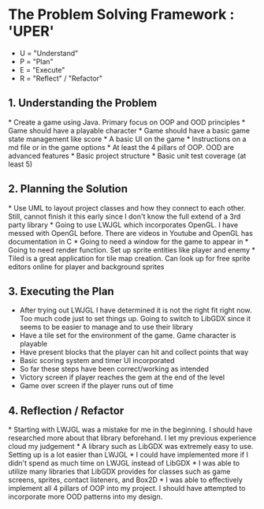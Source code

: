 <h1>The Problem Solving Framework : 'UPER'</h1>

* U = "Understand"
* P = "Plan"
* E = "Execute"
* R = "Reflect" / "Refactor"

<h2>1. Understanding the Problem</h2>
* Create a game using Java. Primary focus on OOP and OOD principles
* Game should have a playable character
* Game should have a basic game state management like score
* A basic UI on the game
* Instructions on a md file or in the game options
* At least the 4 pillars of OOP. OOD are advanced features
* Basic project structure
* Basic unit test coverage (at least 5)
<h2>
    2. Planning the Solution
</h2>
* Use UML to layout project classes and how they connect to each other. Still, cannot finish it this early since I don't know the full extend of a 3rd party library
* Going to use LWJGL which incorporates OpenGL. I have messed with OpenGL before. There are videos in Youtube and OpenGL has documentation in C
* Going to need a window for the game to appear in
* Going to need render function. Set up sprite entities like player and enemy
* Tiled is a great application for tile map creation. Can look up for free sprite editors online for player and background sprites

<h2>
    3. Executing the Plan
</h2>

* After trying out LWJGL I have determined it is not the right fit right now. Too much code just to set things up. Going to switch to LibGDX since it seems to be easier to manage and to use their library
* Have a tile set for the environment of the game. Game character is playable
* Have present blocks that the player can hit and collect points that way
* Basic scoring system and timer UI incorporated
* So far these steps have been correct/working as intended
* Victory screen if player reaches the gem at the end of the level
* Game over screen if the player runs out of time
<h2>
    4. Reflection / Refactor
</h2>
* Starting with LWJGL was a mistake for me in the beginning. I should have researched more about that library beforehand. I let my previous experience cloud my judgement
* A library such as LibGDX was extremely easy to use. Setting up is a lot easier than LWJGL
* I could have implemented more if I didn't spend as much time on LWJGL instead of LibGDX
* I was able to utilize many libraries that LibGDX provides for classes such as game screens, sprites, contact listeners, and Box2D
* I was able to effectively implement all 4 pillars of OOP into my project. I should have attempted to incorporate more OOD patterns into my design.